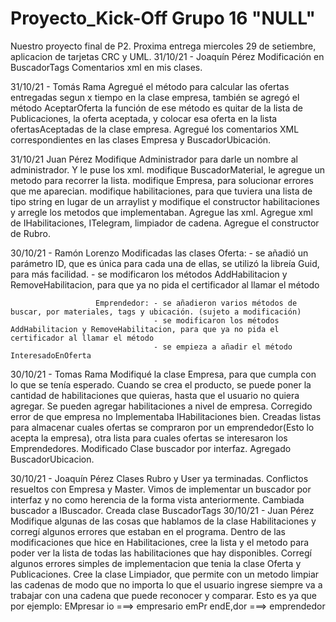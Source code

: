 # Proyecto_Kick-Off Grupo 16 "NULL"

Nuestro proyecto final de P2.
Proxima entrega miercoles 29 de setiembre, aplicacion de tarjetas CRC y UML.
31/10/21 - Joaquín Pérez
Modificación en BuscadorTags
Comentarios xml en mis clases.

31/10/21 - Tomás Rama
Agregué el método para calcular las ofertas entregadas segun x tiempo en la clase empresa, también se agregó el método AceptarOferta 
la función de ese método es quitar de la lista de Publicaciones, la oferta aceptada, y colocar esa oferta en la lista ofertasAceptadas
de la clase empresa.
Agregué los comentarios XML correspondientes en las clases Empresa y BuscadorUbicación.

31/10/21 Juan Pérez
Modifique Administrador para darle un nombre al administrador. Y le puse los xml.
modifique BuscadorMaterial, le agregue un metodo para recorrer la lista.
modifique Empresa, para solucionar errores que me aparecian.
modifique habilitaciones, para que tuviera una lista de tipo string en lugar de un arraylist y modifique el constructor habilitaciones y arregle los metodos que implementaban. Agregue las xml.
Agregue xml de IHabilitaciones, ITelegram, limpiador de cadena.
Agregue el constructor de Rubro.



30/10/21 - Ramón Lorenzo
Modificadas las clases Oferta: - se añadió un parámetro ID, que es única para cada una de ellas, se utilizó la libreía Guid, para más         facilidad.
                               - se modificaron los métodos AddHabilitacion y RemoveHabilitacion, para que ya no pida el certificador al llamar el método
                               
                       Emprendedor: - se añadieron varios métodos de buscar, por materiales, tags y ubicación. (sujeto a modificación)
                                    - se modificaron los métodos AddHabilitacion y RemoveHabilitacion, para que ya no pida el certificador al llamar el método
                                    - se empieza a añadir el método InteresadoEnOferta


30/10/21 - Tomas Rama
Modifiqué la clase Empresa, para que cumpla con lo que se tenía esperado.
Cuando se crea el producto, se puede poner la cantidad de habilitaciones que quieras, hasta que el usuario no quiera agregar.
Se pueden agregar habilitaciones a nivel de empresa.
Corregido error de que empresa no Implementaba IHabilitaciones bien.
Creadas listas para almacenar cuales ofertas se compraron por un emprendedor(Esto lo acepta la empresa), otra lista para cuales ofertas se interesaron 
los Emprendedores.
Modificado Clase buscador por interfaz.
Agregado BuscadorUbicacion.

30/10/21 - Joaquín Pérez
Clases Rubro y User ya terminadas.
Conflictos resueltos con Empresa y Master.
Vimos de implementar un buscador por interfaz y no como herencia de la forma vista anteriormente.
Cambiada buscador a IBuscador. Creada clase BuscadorTags
30/10/21 - Juan Pérez
Modifique algunas de las cosas que hablamos de la clase Habilitaciones y corregí algunos errores que estaban en el programa.
Dentro de las modificaciones que hice en Habilitaciones, cree la lista y el metodo para poder ver la lista de todas las habilitaciones que hay disponibles.
Corregí algunos errores simples de implementacion que tenia la clase Oferta y Publicaciones.
Cree la clase Limpiador, que permite con un metodo limpiar las cadenas de modo que no importa lo que el usuario ingrese siempre va a trabajar con una cadena que puede reconocer y comparar.
Esto es ya que por ejemplo: EMpresar io   ===>  empresario
                            emPr endE,dor     ===> emprendedor


